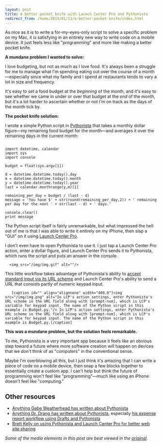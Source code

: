```yaml
---
layout: post
title: A better pocket knife with Launch Center Pro and Pythonista
redirect_from: /home/2015/01/11/a-better-pocket-knife/index.html
---
```

<p>As nice as it is to write a for-my-eyes-only script to solve a specific problem on my Mac, it is satisfying in an entirely new way to write code on a mobile device. It just feels less like "programming" and more like making a better pocket knife.</p>

<p><strong>A mundane problem I wanted to solve:</strong></p>

<p>I love budgeting, but not as much as I love food. It's always been a struggle for me to manage what I'm spending eating out over the course of a month—especially since what my family and I spend at restaurants tends to vary a lot in size and frequency.</p>

<p>It's easy to set a food budget at the <em>beginning</em> of the month, and it's easy to see whether we came in under or over that budget at the <em>end</em> of the month, but it's a lot harder to ascertain whether or not I'm on track as the days of the month tick by.</p>

<p><strong>The pocket knife solution:</strong></p>

<p>I wrote a simple Python script in <a href="https://itunes.apple.com/us/app/pythonista/id528579881?mt=8">Pythonista</a> that takes a monthly dollar figure—my remaining food budget for the month—and averages it over the remaining days in the current month:</p>

<pre><code>
import datetime, calendar
import sys
import console

budget = float(sys.argv[1])

d = datetime.datetime.today().day
m = datetime.datetime.today().month
y = datetime.datetime.today().year
last = calendar.monthrange(y,m)[1]

remaining_per_day = budget / (last - d)
message = 'You have $' + str(round(remaining_per_day,2)) + ' remaining per day for the next ' + str(last - d) + ' days.'

console.clear()
print message
</code></pre>

<p>The Python script itself is fairly unremarkable, but what impressed the hell out of me is that I was able to write it entirely on my iPhone, then slap a "GUI" on it using <a href="https://itunes.apple.com/us/app/launch-center-pro/id532016360?mt=8">Launch Center Pro</a>. </p>

<p>I don't even have to open Pythonista to use it. I just tap a Launch Center Pro action, enter a dollar figure, and Launch Center Pro sends it to Pythonista, which runs the script and puts an answer in the console.</p>
  
      <img src="/img/img.gif" alt=""/>
  

<p>This little workflow takes advantage of Pythonista's ability to <a href="http://omz-software.com/pythonista/docs/ios/urlscheme.html">accept standard input via its URL scheme</a> and Launch Center Pro's ability to send a URL that consists partly of numeric keypad input.</p>
  
       [caption id="" align="alignnone" width="400.0"]<img src="/img/img.png" alt="In LCP's action settings, enter Pythonista's URL scheme in the URL field along with [prompt-num], which is LCP's variable for keypad input. The name of the Python script in this example is Budget.py."/> In LCP's action settings, enter Pythonista's URL scheme in the URL field along with [prompt-num], which is LCP's variable for keypad input. The name of the Python script in this example is Budget.py.[/caption] 
  

<p><strong>This was a mundane problem, but the solution feels remarkable.</strong></p>

<p>To me, Pythonista is a very important app because it feels like an obvious step toward a future where more software creation will happen on devices that we don't think of as "computers" in the conventional sense.</p>

<p>Maybe I'm overblowing all this, but I just think it's amazing that I can write a piece of code on a mobile device, then snap a few blocks together to essentially create a custom app. I can't help but think the future of programming won't feel like "programming"—much like using an iPhone doesn't feel like "computing."</p>

<h2 id="otherresources">Other resources</h2>

<ul>
<li><a href="http://nerdquery.com/search.php?query=Pythonista&amp;search=1&amp;category=24&amp;catid=24&amp;type=and&amp;results=50&amp;db=0&amp;prefix=0&amp;media_only=0">Anything Gabe Weatherhead has written about Pythonista</a></li>
<li><a href="https://duckduckgo.com/?sites=leancrew.com&amp;ka=h&amp;k7=w&amp;kj=%23434843&amp;ky=%23F3FEF3&amp;kx=%23384338&amp;kt=Helvetica&amp;q=Pythonista">Anything Dr. Drang has written about Pythonista</a>, especially <a href="http://www.leancrew.com/all-this/2013/10/simple-expense-report-with-drafts-and-pythonista/">his expense report workflow using Drafts and Pythonista</a></li>
<li><a href="https://brettkelly.org/ios-buffer-sharing-pythonista-launch-center-pro/">Brett Kelly on using Pythonista and Launch Center Pro for better web site sharing</a></li>
</ul>

<p><em>Some of the media elements in this post are best viewed in the <a href="http://www.practicallyefficient.com/home/2015/1/11/a-better-pocket-knife">original</a>.</em></p>
